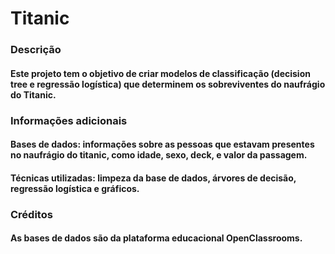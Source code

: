 # Titanic

### Descrição

#### Este projeto tem o objetivo de criar modelos de classificação (decision tree e regressão logística) que determinem os sobreviventes do naufrágio do Titanic.

### Informações adicionais

#### Bases de dados: informações sobre as pessoas que estavam presentes no naufrágio do titanic, como idade, sexo, deck, e valor da passagem.
#### Técnicas utilizadas: limpeza da base de dados, árvores de decisão, regressão logística e gráficos.

### Créditos

#### As bases de dados são da plataforma educacional OpenClassrooms.